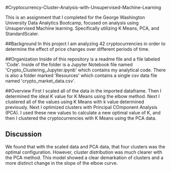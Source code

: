 #Cryptocurrency-Cluster-Analysis-with-Unsupervised-Machine-Learning

This is an assignment that I completed for the George Washington University Data Analytics Bootcamp, focused on analysis using Unsupervised Machine learning. Specifically utilizing K Means, PCA, and StandardScaler.

##Background
In this project I am analyzing 42 cryptocurrencies in order to determine the effect of price changes over different periods of time.

##Organization
Inside of this repository is a readme file and a file labeled 'Code'. Inside of the folder is a Jupyter Notebook file named 'Crypto_Clustering_Jupyter.ipynb' which contains my analytical code. There is also a folder marked 'Resources' which contains a single csv data file named 'crypto_market_data.csv'.

##Overview
First I scaled all of the data in the imported dataframe. Then I determined the ideal K value for K Means using the elbow method. Next I clustered all of the values using K Means with k value determined previously.
Next I optimized clusters with Principal COmponent Analysis (PCA). I used these new values to calculate a new optimal value of K, and then I clustered the cryptocurrencies with K Means using the PCA data.

## Discussion
We found that with the scaled data and PCA data, that four clusters was the optimal configuration. However, cluster distribution was much clearer with the PCA method. This model showed a clear demarkation of clusters and a more distinct change in the slope of the elbow curve.

